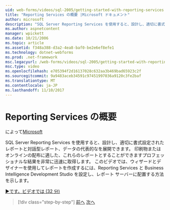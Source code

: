 ```yaml
---
uid: web-forms/videos/sql-2005/getting-started-with-reporting-services
title: "Reporting Services の概要 |Microsoft ドキュメント"
author: microsoft
description: "SQL Server Reporting Services を使用すると、設計し、適切に書式設定されたレポートと対話型レポート、データの代表的なを展開できます。 印刷に適してまたは onl しています."
ms.author: aspnetcontent
manager: wpickett
ms.date: 10/21/2006
ms.topic: article
ms.assetid: f348a388-d3a2-4ea8-baf0-be2e6ef8efe1
ms.technology: dotnet-webforms
ms.prod: .net-framework
msc.legacyurl: /web-forms/videos/sql-2005/getting-started-with-reporting-services
msc.type: video
ms.openlocfilehash: e705394f2d16137028c632aa3b469bad65923c2f
ms.sourcegitcommit: 9a9483aceb34591c97451997036a9120c3fe2baf
ms.translationtype: MT
ms.contentlocale: ja-JP
ms.lasthandoff: 11/10/2017
---
```

<a name="getting-started-with-reporting-services"></a>Reporting Services の概要
====================
によって[Microsoft](https://github.com/microsoft)

SQL Server Reporting Services を使用すると、設計し、適切に書式設定されたレポートと対話型レポート、データの代表的なを展開できます。 印刷物またはオンラインの配布に適した、これらのレポートとすることができますプロフェッショナルな結果を非常に迅速に取得します。 このビデオでは、ウィザードとデザイナーを使用してレポートを作成するには、Reporting Services と Business Intelligence Development Studio を設定し、レポート サーバーに配置する方法を示します。

[&#9654;です。ビデオでは (32 分)](https://channel9.msdn.com/Blogs/ASP-NET-Site-Videos/getting-started-with-reporting-services)

>[!div class="step-by-step"]
[前へ](using-sql-server-management-studio.md)
[次へ](building-and-customizing-reports-in-business-intelligence-development-studio.md)
